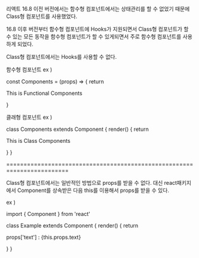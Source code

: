 리액트 16.8 이전 버전에서는 함수형 컴포넌트에서는 상태관리를 할 수 없었기 때문에 Class형 컴포넌트를 사용했었다.

16.8 이후 버전부터 함수형 컴포넌트에 Hooks가 지원되면서 Class형 컴포넌트가 할 수 있는 모든 동작을
함수형 컴포넌트가 할 수 있게되면서 주로 함수형 컴포넌트를 사용하게 되었다.

Class형 컴포넌트에서는 Hooks를 사용할 수 없다.

함수형 컴포넌트 ex ) 

const Components = (props) => {
    return <p>This is Functional Components</p>
}

클래형 컴포넌트 ex )

class Components extends Component {
    render() {
        return <p>This is Class Components</p>
    }
}

========================================================================

Class형 컴포넌트에서는 일반적인 방법으로 props를 받을 수 없다.
대신 react패키지에서 Component를 상속받은 다음 this를 이용해서 props를 받을 수 있다.

ex )

import { Component } from 'react'

class Example extends Component {
    render() {
        return <p>props['text'] : {this.props.text}</p>
    }
}